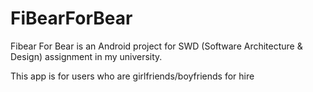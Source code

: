 # FiBearForBear
Fibear For Bear is an Android project for SWD (Software Architecture & Design) assignment in my university.

This app is for users who are girlfriends/boyfriends for hire
